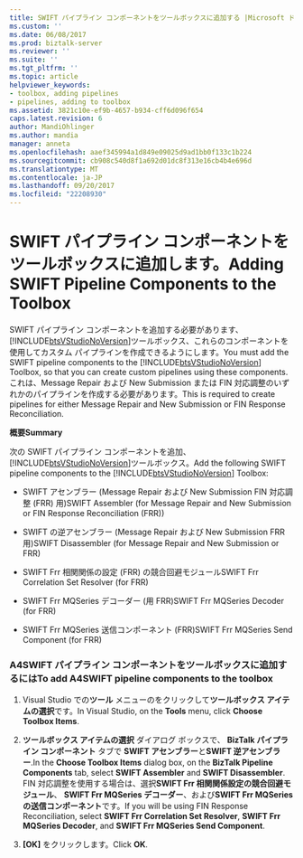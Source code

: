 ```yaml
---
title: SWIFT パイプライン コンポーネントをツールボックスに追加する |Microsoft ドキュメント
ms.custom: ''
ms.date: 06/08/2017
ms.prod: biztalk-server
ms.reviewer: ''
ms.suite: ''
ms.tgt_pltfrm: ''
ms.topic: article
helpviewer_keywords:
- toolbox, adding pipelines
- pipelines, adding to toolbox
ms.assetid: 3821c10e-ef9b-4657-b934-cff6d096f654
caps.latest.revision: 6
author: MandiOhlinger
ms.author: mandia
manager: anneta
ms.openlocfilehash: aaef345994a1d849e09025d9ad1bb0f133c1b224
ms.sourcegitcommit: cb908c540d8f1a692d01dc8f313e16cb4b4e696d
ms.translationtype: MT
ms.contentlocale: ja-JP
ms.lasthandoff: 09/20/2017
ms.locfileid: "22208930"
---
```

# <a name="adding-swift-pipeline-components-to-the-toolbox"></a><span data-ttu-id="4905b-102">SWIFT パイプライン コンポーネントをツールボックスに追加します。</span><span class="sxs-lookup"><span data-stu-id="4905b-102">Adding SWIFT Pipeline Components to the Toolbox</span></span>
<span data-ttu-id="4905b-103">SWIFT パイプライン コンポーネントを追加する必要があります、[!INCLUDE[btsVStudioNoVersion](../../includes/btsvstudionoversion-md.md)]ツールボックス、これらのコンポーネントを使用してカスタム パイプラインを作成できるようにします。</span><span class="sxs-lookup"><span data-stu-id="4905b-103">You must add the SWIFT pipeline components to the [!INCLUDE[btsVStudioNoVersion](../../includes/btsvstudionoversion-md.md)] Toolbox, so that you can create custom pipelines using these components.</span></span> <span data-ttu-id="4905b-104">これは、Message Repair および New Submission または FIN 対応調整のいずれかのパイプラインを作成する必要があります。</span><span class="sxs-lookup"><span data-stu-id="4905b-104">This is required to create pipelines for either Message Repair and New Submission or FIN Response Reconciliation.</span></span>  
  
 <span data-ttu-id="4905b-105">**概要**</span><span class="sxs-lookup"><span data-stu-id="4905b-105">**Summary**</span></span>  
  
 <span data-ttu-id="4905b-106">次の SWIFT パイプライン コンポーネントを追加、[!INCLUDE[btsVStudioNoVersion](../../includes/btsvstudionoversion-md.md)]ツールボックス。</span><span class="sxs-lookup"><span data-stu-id="4905b-106">Add the following SWIFT pipeline components to the [!INCLUDE[btsVStudioNoVersion](../../includes/btsvstudionoversion-md.md)] Toolbox:</span></span>  
  
-   <span data-ttu-id="4905b-107">SWIFT アセンブラー (Message Repair および New Submission FIN 対応調整 (FRR) 用)</span><span class="sxs-lookup"><span data-stu-id="4905b-107">SWIFT Assembler (for Message Repair and New Submission or FIN Response Reconciliation (FRR))</span></span>  
  
-   <span data-ttu-id="4905b-108">SWIFT の逆アセンブラー (Message Repair および New Submission FRR 用)</span><span class="sxs-lookup"><span data-stu-id="4905b-108">SWIFT Disassembler (for Message Repair and New Submission or FRR)</span></span>  
  
-   <span data-ttu-id="4905b-109">SWIFT Frr 相関関係の設定 (FRR) の競合回避モジュール</span><span class="sxs-lookup"><span data-stu-id="4905b-109">SWIFT Frr Correlation Set Resolver (for FRR)</span></span>  
  
-   <span data-ttu-id="4905b-110">SWIFT Frr MQSeries デコーダー (用 FRR)</span><span class="sxs-lookup"><span data-stu-id="4905b-110">SWIFT Frr MQSeries Decoder (for FRR)</span></span>  
  
-   <span data-ttu-id="4905b-111">SWIFT Frr MQSeries 送信コンポーネント (FRR)</span><span class="sxs-lookup"><span data-stu-id="4905b-111">SWIFT Frr MQSeries Send Component (for FRR)</span></span>  
  
### <a name="to-add-a4swift-pipeline-components-to-the-toolbox"></a><span data-ttu-id="4905b-112">A4SWIFT パイプライン コンポーネントをツールボックスに追加するには</span><span class="sxs-lookup"><span data-stu-id="4905b-112">To add A4SWIFT pipeline components to the toolbox</span></span>  
  
1.  <span data-ttu-id="4905b-113">Visual Studio での**ツール** メニューのをクリックして**ツールボックス アイテムの選択**です。</span><span class="sxs-lookup"><span data-stu-id="4905b-113">In Visual Studio, on the **Tools** menu, click **Choose Toolbox Items**.</span></span>  
  
2.  <span data-ttu-id="4905b-114">**ツールボックス アイテムの選択** ダイアログ ボックスで、 **BizTalk パイプライン コンポーネント** タブで  **SWIFT アセンブラー**と**SWIFT 逆アセンブラー**.</span><span class="sxs-lookup"><span data-stu-id="4905b-114">In the **Choose Toolbox Items** dialog box, on the **BizTalk Pipeline Components** tab, select **SWIFT Assembler** and **SWIFT Disassembler**.</span></span> <span data-ttu-id="4905b-115">FIN 対応調整を使用する場合は、選択**SWIFT Frr 相関関係設定の競合回避モジュール**、 **SWIFT Frr MQSeries デコーダー**、および**SWIFT Frr MQSeries の送信コンポーネント**です。</span><span class="sxs-lookup"><span data-stu-id="4905b-115">If you will be using FIN Response Reconciliation, select **SWIFT Frr Correlation Set Resolver**, **SWIFT Frr MQSeries Decoder**, and **SWIFT Frr MQSeries Send Component**.</span></span>  
  
3.  <span data-ttu-id="4905b-116">**[OK]** をクリックします。</span><span class="sxs-lookup"><span data-stu-id="4905b-116">Click **OK**.</span></span>